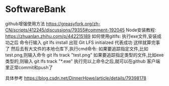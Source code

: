 # SoftwareBank
github增强使用方法 https://greasyfork.org/zh-CN/scripts/412245/discussions/79355#comment-192045
Node安装教程: https://zhuanlan.zhihu.com/p/442215189
如何使用gitlfs: 
 执行exe文件,安装成功之后
命令行输入 git lfs install
出现 Git LFS initialzed 代表成功
这样就算完事了
然后去有大文件的本地仓库下,执行cmd命令:
如果要追踪指定文件,比如 test.png,则输入命令 git lfs track "test.png"
如果要追踪指定类型的文件,比如exe类型的,则输入 git lfs track "*.exe"
执行完以上命令之后,就可以在github 客户端里正常commit和push了

具体参考 https://blog.csdn.net/DinnerHowe/article/details/79398178
